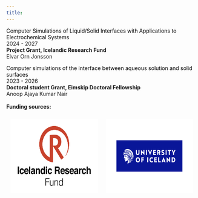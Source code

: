 ```yaml
---
title:
---
```


<!-- <h1 style="text-align: center;"> Funding </h1> -->

<head>
    <style>
        /* Normal link style */
        a {
            color: black; /* Set the default color of the link */
            text-decoration: none; /* Remove underline, if you want */
        }
        /* Style for the link when hovered over */
        a:hover {
            color: #105fbd; /* Set the color to blue on hover */
            text-decoration: underline; /* Add underline on hover */
        }
        table {
            border-collapse: collapse;
            width: 100%;
            border-top: none; /* Remove top border of the table */
        }
        td {
            padding: 10px;
            border: 1px solid transparent; /* Set border color to transparent */
            width: 50%; /* Set equal width for both columns */
        }
        img {
            max-width: 100%;
            height: auto;
            display: block;
            margin-bottom: 10px;
        }
    </style>
</head>

<a href="https://en.rannis.is/news/allocation-from-the-icelandic-research-fund-for-the-financial-year-2024"> Computer Simulations of Liquid/Solid Interfaces with Applications to Electrochemical Systems</a> <br> 
2024 - 2027 <br>
<b>Project Grant, Icelandic Research Fund</b> <br> 
Elvar Orn Jonsson
<br>  



<a href="https://english.hi.is/sites/default/files/brynjadis/2023-tafla-a-vef-uppfaert.pdf"> 
Computer simulations of the interface between aqueous solution and solid surfaces</a> <br>  
2023 - 2026 <br>  
<b>Doctoral student Grant, Eimskip Doctoral Fellowship</b> <br> 
Anoop Ajaya Kumar Nair <br>     
<br>


<body>
<div > <b>Funding sources:</b> </div>
<table>
  <tr>
    <td> <img src="irf_logo.png" alt="IRF logo" style="width: 285px; height: 195px;">
    </td>
    <td>
    <img src="ui_fund_logo.png" alt="UIRF logo" style="width: 285px; height: 195px;">
    </td>
  </tr>

</table>
</body>